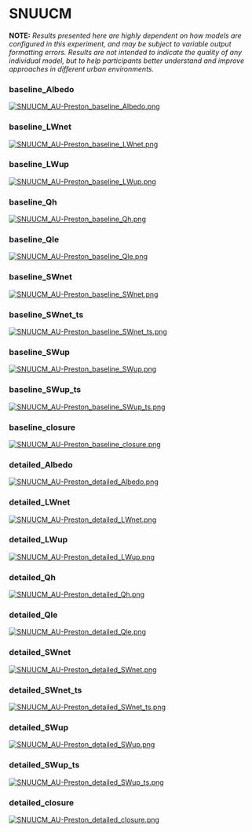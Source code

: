 # SNUUCM

**NOTE:** *Results presented here are highly dependent on how models are configured in this experiment, and may be subject to variable output formatting errors. Results are not intended to indicate the quality of any individual model, but to help participants better understand and improve approaches in different urban environments.*

### baseline_Albedo
[![SNUUCM_AU-Preston_baseline_Albedo.png](SNUUCM_AU-Preston_baseline_Albedo.png)](SNUUCM_AU-Preston_baseline_Albedo.png.png)

### baseline_LWnet
[![SNUUCM_AU-Preston_baseline_LWnet.png](SNUUCM_AU-Preston_baseline_LWnet.png)](SNUUCM_AU-Preston_baseline_LWnet.png.png)

### baseline_LWup
[![SNUUCM_AU-Preston_baseline_LWup.png](SNUUCM_AU-Preston_baseline_LWup.png)](SNUUCM_AU-Preston_baseline_LWup.png.png)

### baseline_Qh
[![SNUUCM_AU-Preston_baseline_Qh.png](SNUUCM_AU-Preston_baseline_Qh.png)](SNUUCM_AU-Preston_baseline_Qh.png.png)

### baseline_Qle
[![SNUUCM_AU-Preston_baseline_Qle.png](SNUUCM_AU-Preston_baseline_Qle.png)](SNUUCM_AU-Preston_baseline_Qle.png.png)

### baseline_SWnet
[![SNUUCM_AU-Preston_baseline_SWnet.png](SNUUCM_AU-Preston_baseline_SWnet.png)](SNUUCM_AU-Preston_baseline_SWnet.png.png)

### baseline_SWnet_ts
[![SNUUCM_AU-Preston_baseline_SWnet_ts.png](SNUUCM_AU-Preston_baseline_SWnet_ts.png)](SNUUCM_AU-Preston_baseline_SWnet_ts.png.png)

### baseline_SWup
[![SNUUCM_AU-Preston_baseline_SWup.png](SNUUCM_AU-Preston_baseline_SWup.png)](SNUUCM_AU-Preston_baseline_SWup.png.png)

### baseline_SWup_ts
[![SNUUCM_AU-Preston_baseline_SWup_ts.png](SNUUCM_AU-Preston_baseline_SWup_ts.png)](SNUUCM_AU-Preston_baseline_SWup_ts.png.png)

### baseline_closure
[![SNUUCM_AU-Preston_baseline_closure.png](SNUUCM_AU-Preston_baseline_closure.png)](SNUUCM_AU-Preston_baseline_closure.png.png)

### detailed_Albedo
[![SNUUCM_AU-Preston_detailed_Albedo.png](SNUUCM_AU-Preston_detailed_Albedo.png)](SNUUCM_AU-Preston_detailed_Albedo.png.png)

### detailed_LWnet
[![SNUUCM_AU-Preston_detailed_LWnet.png](SNUUCM_AU-Preston_detailed_LWnet.png)](SNUUCM_AU-Preston_detailed_LWnet.png.png)

### detailed_LWup
[![SNUUCM_AU-Preston_detailed_LWup.png](SNUUCM_AU-Preston_detailed_LWup.png)](SNUUCM_AU-Preston_detailed_LWup.png.png)

### detailed_Qh
[![SNUUCM_AU-Preston_detailed_Qh.png](SNUUCM_AU-Preston_detailed_Qh.png)](SNUUCM_AU-Preston_detailed_Qh.png.png)

### detailed_Qle
[![SNUUCM_AU-Preston_detailed_Qle.png](SNUUCM_AU-Preston_detailed_Qle.png)](SNUUCM_AU-Preston_detailed_Qle.png.png)

### detailed_SWnet
[![SNUUCM_AU-Preston_detailed_SWnet.png](SNUUCM_AU-Preston_detailed_SWnet.png)](SNUUCM_AU-Preston_detailed_SWnet.png.png)

### detailed_SWnet_ts
[![SNUUCM_AU-Preston_detailed_SWnet_ts.png](SNUUCM_AU-Preston_detailed_SWnet_ts.png)](SNUUCM_AU-Preston_detailed_SWnet_ts.png.png)

### detailed_SWup
[![SNUUCM_AU-Preston_detailed_SWup.png](SNUUCM_AU-Preston_detailed_SWup.png)](SNUUCM_AU-Preston_detailed_SWup.png.png)

### detailed_SWup_ts
[![SNUUCM_AU-Preston_detailed_SWup_ts.png](SNUUCM_AU-Preston_detailed_SWup_ts.png)](SNUUCM_AU-Preston_detailed_SWup_ts.png.png)

### detailed_closure
[![SNUUCM_AU-Preston_detailed_closure.png](SNUUCM_AU-Preston_detailed_closure.png)](SNUUCM_AU-Preston_detailed_closure.png.png)


